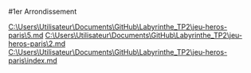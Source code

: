 #1er Arrondissement


[C:\Users\Utilisateur\Documents\GitHub\Labyrinthe_TP2\jeu-heros-paris\5.md](5.md)
[C:\Users\Utilisateur\Documents\GitHub\Labyrinthe_TP2\jeu-heros-paris\2.md](2.md)
[C:\Users\Utilisateur\Documents\GitHub\Labyrinthe_TP2\jeu-heros-paris\index.md](index.md)